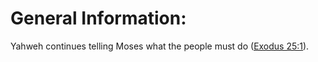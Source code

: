 # General Information:

Yahweh continues telling Moses what the people must do ([Exodus 25:1](../25/01.md)).